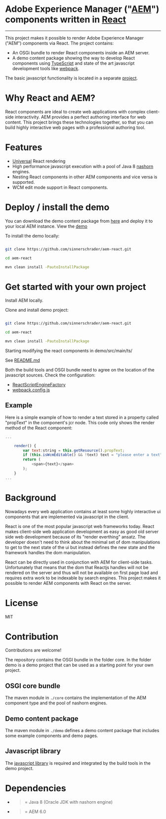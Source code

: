 # Adobe Experience Manager ("[AEM]") components written in [React]
-----

This project makes it possible to render Adobe Experience Manager ("AEM") components via React. The project contains:

- An OSGi bundle to render React components inside an AEM server.
- A demo content package showing the way to develop React components using [TypeScript](//www.typescriptlang.org/) and state of the art javascript development tools like [webpack](https://webpack.github.io/).

The basic javascript functionality is located in a separate [project](//www.github.com/sinnerschrader/aem-react-js).

# Why React and AEM?

React components are ideal to create web applications with complex client-side interactivity. AEM provides a perfect authoring interface for web content.
This project brings these technologies together, so that you can build highly interactive web pages with a professional authoring tool.

# Features

- [Universal](//www.2ality.com/2015/08/isomorphic-javascript.html) React rendering
- High performance javascript execution with a pool of Java 8 [nashorn](https://docs.oracle.com/javase/8/docs/technotes/guides/scripting/nashorn/) engines. 
- Nesting React components in other AEM components and vice versa is supported.
- WCM edit mode support in React components.

# Deploy / install the demo

You can download the demo content package from [here]() and deploy it to your local AEM instance. 
View the [demo](localhost:4502/content/react-demo/index.html)

To install the demo locally:

```bash

git clone https://github.com/sinnerschrader/aem-react.git

cd aem-react

mvn clean install -PautoInstallPackage

```

# Get started with your own project

Install AEM locally.

Clone and install demo project:

```bash

git clone https://github.com/sinnerschrader/aem-react.git

cd aem-react

mvn clean install -PautoInstallPackage

```

Starting modifying the react components in demo/src/main/ts/

See [README.md](//github.com/sinnerschrader/aem-react/blob/master/demo/src/main/ts/README.md)

Both the build tools and OSGI bundle need to agree on the location of the 
javascript sources. Check the configuration:
- [ReactScriptEngineFactory](https://github.com/sinnerschrader/aem-react/blob/master/demo/src/main/content/jcr_root/apps/react-demo/config/com.sinnerschrader.aem.react.ReactScriptEngineFactory.xml#L6)
- [webpack.config.js](https://github.com/sinnerschrader/aem-react/blob/master/demo/src/main/ts/webpack.config.js#L6)

## Example

Here is a  simple example of how to render a text stored in a property called "propText" 
in the component's jcr node. This code only shows the render method of the React component:



```javascript
...

    render() {
        var text:string = this.getResource().propText;
        if (this.isWcmEditable() && !text) text = "please enter a text";
        return (
            <span>{text}</span>
        );
    }
...
```


# Background

Nowadays every web application contains at least some highly interactive ui components
that are implemented via javascript in the client. 

React is one of the most popular javascript web frameworks today. React makes client-side
web application development as easy as good old server side web development because of its "render
everthing" ansatz. The developer doesn't need to think about the minimal set of dom manipulations
 to get to the next state of the
ui but instead defines the new state and the framework handles the dom manipulation.

React can be directly used in conjunction with AEM for client-side tasks. Unfortunately
that means that the dom that Reactjs handles will not be rendered on the server and thus 
will not be available on first page load and requires extra work to be indexable by search engines.
This project makes it possible to render AEM components with React on the server.

# License

MIT

# Contribution

Contributions are welcome! 

The repository contains the OSGI bundle in the folder core.
In the folder demo is a demo project that can be used as a starting point 
for your own project.

## OSGI core bundle

The maven module in `./core` contains the implementation of the AEM component type and the
pool of nashorn engines.

## Demo content package

The maven module in `./demo` defines a demo content package that includes some example components and demo pages.

## Javascript library

The [javascript library](//www.github.com/sinnerschrader/aem-react-js) is required
and integrated by the build tools in the demo project.


# Dependencies

- >= Java 8 (Oracle JDK with nashorn engine)
- >= AEM 6.0


[React]: https://facebook.github.io/react/
[AEM]: //www.adobe.com/de/marketing-cloud/enterprise-content-management.html
